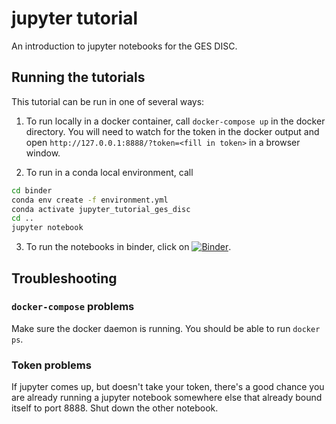 # jupyter tutorial

An introduction to jupyter notebooks for the GES DISC.

## Running the tutorials

This tutorial can be run in one of several ways:

1. To run locally in a docker container, call `docker-compose up` in the docker
directory. You will need to watch for the token in the docker output and open
`http://127.0.0.1:8888/?token=<fill in token>` in a browser window.

2. To run in a conda local environment, call

```bash
cd binder
conda env create -f environment.yml
conda activate jupyter_tutorial_ges_disc
cd ..
jupyter notebook
```

3. To run the notebooks in binder, click on
[![Binder](https://mybinder.org/badge_logo.svg)](https://mybinder.org/v2/gh/christine-e-smit/jupyter_tutorial/HEAD).

## Troubleshooting

### `docker-compose` problems

Make sure the docker daemon is running. You should be able to run `docker ps`.

### Token problems

If jupyter comes up, but doesn't take your token, there's a good chance you are
already running a jupyter notebook somewhere else that already bound itself to
port 8888. Shut down the other notebook.
